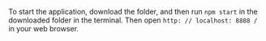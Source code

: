 To start the application, download the folder, and then run `npm start` in the downloaded folder in the terminal. Then open `http: // localhost: 8888 /` in your web browser.
